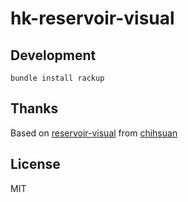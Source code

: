 # hk-reservoir-visual

## Development

``
bundle install
rackup
``

## Thanks

Based on [reservoir-visual](https://github.com/chihsuan/reservoir-visual) from [chihsuan](https://github.com/chihsuan)

## License

MIT
